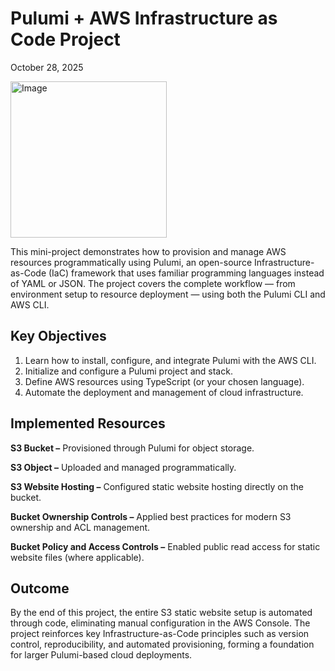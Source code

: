 # Pulumi + AWS Infrastructure as Code Project
October 28, 2025

<img width="250" height="250" alt="Image" src="https://github.com/user-attachments/assets/03e20b2d-b5e9-4a7e-8287-edb506d2c9ce" />

This mini-project demonstrates how to provision and manage AWS resources programmatically using Pulumi, an open-source Infrastructure-as-Code (IaC) framework that uses familiar programming languages instead of YAML or JSON. The project covers the complete workflow — from environment setup to resource deployment — using both the Pulumi CLI and AWS CLI.

## Key Objectives

1. Learn how to install, configure, and integrate Pulumi with the AWS CLI.
2. Initialize and configure a Pulumi project and stack.
3. Define AWS resources using TypeScript (or your chosen language).
4. Automate the deployment and management of cloud infrastructure.

## Implemented Resources

**S3 Bucket –** Provisioned through Pulumi for object storage.

**S3 Object –** Uploaded and managed programmatically.

**S3 Website Hosting –** Configured static website hosting directly on the bucket.

**Bucket Ownership Controls –** Applied best practices for modern S3 ownership and ACL management.

**Bucket Policy and Access Controls –** Enabled public read access for static website files (where applicable).

## Outcome

By the end of this project, the entire S3 static website setup is automated through code, eliminating manual configuration in the AWS Console. The project reinforces key Infrastructure-as-Code principles such as version control, reproducibility, and automated provisioning, forming a foundation for larger Pulumi-based cloud deployments.
